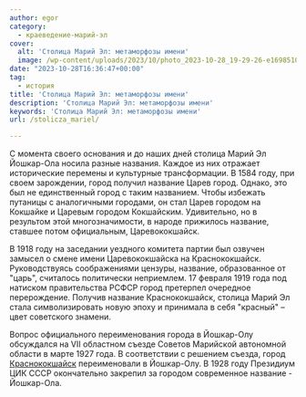 ```yaml
---
author: egor
category:
  - краеведение-марий-эл
cover:
  alt: 'Столица Марий Эл: метаморфозы имени'
  image: /wp-content/uploads/2023/10/photo_2023-10-28_19-29-26-e1698510715538.jpg
date: "2023-10-28T16:36:47+00:00"
tag:
  - история
title: 'Столица Марий Эл: метаморфозы имени'
description: 'Столица Марий Эл: метаморфозы имени'
keywords: 'Столица Марий Эл: метаморфозы имени'
url: /stolicza_mariel/

---
```

С момента своего основания и до наших дней столица Марий Эл Йошкар-Ола носила разные названия. Каждое из них отражает исторические перемены и культурные трансформации. В 1584 году, при своем зарождении, город получил название Царев город. Однако, это был не единственный город с таким названием. Чтобы избежать путаницы с аналогичными городами, он стал Царев городом на Кокшайке и Царевым городом Кокшайским. Удивительно, но в результом этой многозначимости, в народе прижилось название, ставшее потом официальным, Царевококшайск.

В 1918 году на заседании уездного комитета партии был озвучен замысел о смене имени Царевококшайска на Краснококшайск. Руководствуясь соображениями цензуры, название, образованное от "царь", считалось политически неприемлем. 17 февраля 1919 года под натиском правительства РСФСР город претерпел очередное перерождение. Получив название Краснококшайск, столица Марий Эл стала символизировать новую эпоху и принимала в себя "красный" – цвет советского знамени.

Вопрос официального переименования города в Йошкар-Олу обсуждался на VII областном съезде Советов Марийской автономной области в марте 1927 года. В соответствии с решением съезда, город [Краснококшайск](/yoshkar-ola/) переименовали в Йошкар-Олу. В 1928 году Президиум ЦИК СССР окончательно закрепил за городом современное название - Йошкар-Ола.
